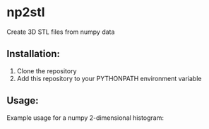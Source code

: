 # np2stl
Create 3D STL files from numpy data

## Installation:
1. Clone the repository
2. Add this repository to your PYTHONPATH environment variable

## Usage:
Example usage for a numpy 2-dimensional histogram:
